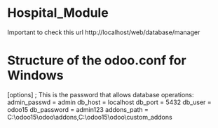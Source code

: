 # Hospital_Module

Important to check this url http://localhost/web/database/manager

# Structure of the odoo.conf for Windows

[options]
; This is the password that allows database operations:
admin_passwd = admin
db_host = localhost
db_port = 5432
db_user = odoo15
db_password = admin123
addons_path = C:\odoo15\odoo\addons,C:\odoo15\odoo\custom_addons